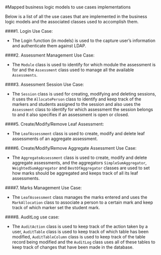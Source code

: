 #Mapped business logic models to use cases implementations

Below is a list of all the use cases that are implemented in the business logic models and the associated
classes used to accomplish them. 

####1. Login Use Case:
* The Login function (in models) is used to the capture user’s information and authenticate them against LDAP.

####2. Assessment Management Use Case:
* The `Module` class is used to identify for which module the assessment is for and the `Assessment` class used to manage all the available `Assessments`.

####3. Assessment Session Use Case:
* The `Session` class is used for creating, modifying and deleting sessions, it uses the `AllocatePerson` class to identify and keep track of the markers and students assigned to the session and also uses the `Assessment` class to identify for which assessment the session belongs to and it also specifies if an assessment is open or closed.

####5. Create/Modify/Remove Leaf Assessment:
* The `LeafAssessment` class is used to create, modify and delete leaf assessments of an aggregate assessment.

####6. Create/Modify/Remove Aggregate Assessment Use Case:
* The `AggregateAssessment` class is used to create, modify and delete aggregate assessments,  and the aggregators `SimpleSumAggregator`, `WeightedSumAggregator` and `BestOfAggregator` classes are used to set how marks should be aggregated and keeps track of all its leaf assessments.

####7. Marks Management Use Case:
* The `LeafAssessment` class manages the marks entered and uses the `MarkAllocation` class to associate a person to a certain mark and keep track of which marker set the student mark.

####8. AuditLog use case:
* The `AuditAction` class is used to keep track of the action taken by a user, `AuditTable` class is used to keep track of which table has been modified, `AuditTableColumn` class is used to keep track of the table record being modified and the `AuditLog` class uses all of these tables to keep track of changes that have been made in the database.
